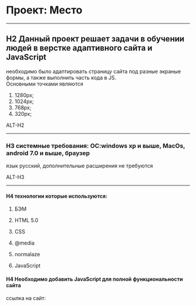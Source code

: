 # Проект: Место
-------   

## H2 Данный проект решает задачи в обучении людей в верстке адаптивного сайта и JavaScript   

необходимо было адаптировать страницу сайта под разные экраные формы, а также выполнить часть кода в JS.  
Основными точками являются

1. 1280px;  
2. 1024px;  
3. 768px;  
4. 320px;     

ALT-H2   

-------   

### H3 системные требования: OC:windows xp и выше, MacOs, android 7.0 и выше, браузер   

язык русский, дополнительные расширения не требуются   

ALT-H3   

-------   

#### H4 технологии которые используются:   

1. БЭМ   

2. HTML 5.0   

3. CSS

4. @media 

5. normalaze

6. JavaScript

#### H4  Необходимо добавить JavaScript для полной функциональности сайта  
ссылка на сайт:
